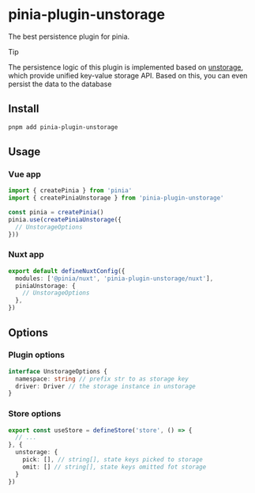 # pinia-plugin-unstorage

The best persistence plugin for pinia.

> [!TIP]
> The persistence logic of this plugin is implemented based on [unstorage](https://unstorage.unjs.io/), which provide unified key-value storage API. Based on this, you can even persist the data to the database

## Install

```bash
pnpm add pinia-plugin-unstorage
```

## Usage

### Vue app

```ts
import { createPinia } from 'pinia'
import { createPiniaUnstorage } from 'pinia-plugin-unstorage'

const pinia = createPinia()
pinia.use(createPiniaUnstorage({
  // UnstorageOptions
}))
```

### Nuxt app

```ts
export default defineNuxtConfig({
  modules: ['@pinia/nuxt', 'pinia-plugin-unstorage/nuxt'],
  piniaUnstorage: {
    // UnstorageOptions
  },
})
```

## Options

### Plugin options

```ts
interface UnstorageOptions {
  namespace: string // prefix str to as storage key
  driver: Driver // the storage instance in unstorage
}
```

### Store options

```ts
export const useStore = defineStore('store', () => {
  // ...
}, {
  unstorage: {
    pick: [], // string[], state keys picked to storage
    omit: [] // string[], state keys omitted fot storage
  }
})
```
